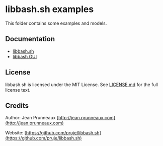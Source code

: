 # libbash.sh examples

This folder contains some examples and models.

## Documentation
- [libbash.sh](../docs/libbash.md)
- [libbash GUI](../docs/libbash_gui.md)

## License
libbash.sh is licensed under the MIT License. See [LICENSE.md](../LICENSE.md) for the full license text.

## Credits
Author: Jean Prunneaux [http://jean.prunneaux.com](http://jean.prunneaux.com)

Website: [https://github.com/pruje/libbash.sh](https://github.com/pruje/libbash.sh)
